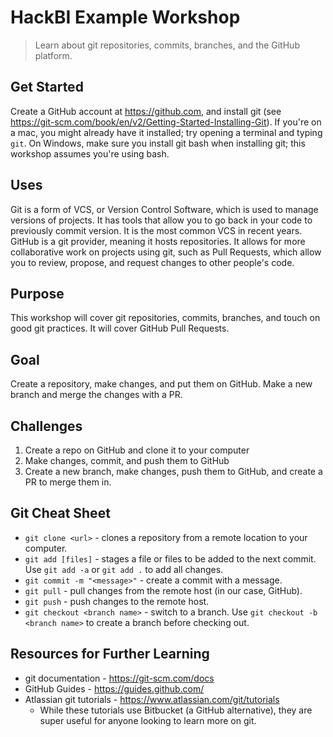 # HackBI Example Workshop
> Learn about git repositories, commits, branches, and the GitHub platform.

## Get Started
Create a GitHub account at https://github.com, and install git (see https://git-scm.com/book/en/v2/Getting-Started-Installing-Git). If you're on a mac, you might already have it installed; try opening a terminal and typing `git`. On Windows, make sure you install git bash when installing git; this workshop assumes you're using bash. 

## Uses
Git is a form of VCS, or Version Control Software, which is used to manage versions of projects. It has tools that allow you to go back in your code to previously commit version. It is the most common VCS in recent years. GitHub is a git provider, meaning it hosts repositories. It allows for more collaborative work on projects using git, such as Pull Requests, which allow you to review, propose, and request changes to other people's code.

## Purpose
This workshop will cover git repositories, commits, branches, and touch on good git practices. It will cover GitHub Pull Requests.

## Goal
Create a repository, make changes, and put them on GitHub. Make a new branch and merge the changes with a PR.

## Challenges
1. Create a repo on GitHub and clone it to your computer
2. Make changes, commit, and push them to GitHub
3. Create a new branch, make changes, push them to GitHub, and create a PR to merge them in.

## Git Cheat Sheet
* `git clone <url>` - clones a repository from a remote location to your computer.
* `git add [files]` - stages a file or files to be added to the next commit. Use `git add -a` or `git add .` to add all changes.
* `git commit -m "<message>"` - create a commit with a message.
* `git pull` - pull changes from the remote host (in our case, GitHub).
* `git push` - push changes to the remote host.
* `git checkout <branch name>` - switch to a branch. Use `git checkout -b <branch name>` to create a branch before checking out.

## Resources for Further Learning
* git documentation - https://git-scm.com/docs
* GitHub Guides - https://guides.github.com/
* Atlassian git tutorials - https://www.atlassian.com/git/tutorials
    * While these tutorials use Bitbucket (a GitHub alternative), they are super useful for anyone looking to learn more on git.
